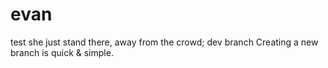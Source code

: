 # evan
test
she just stand there, away from the crowd;
dev branch
Creating a new branch is quick & simple.